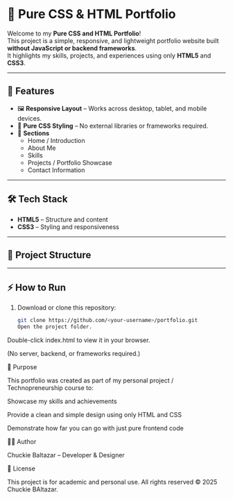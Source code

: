 # 🎨 Pure CSS & HTML Portfolio

Welcome to my **Pure CSS and HTML Portfolio**!  
This project is a simple, responsive, and lightweight portfolio website built **without JavaScript or backend frameworks**.  
It highlights my skills, projects, and experiences using only **HTML5** and **CSS3**.  

---

## 🚀 Features

- 🖼️ **Responsive Layout** – Works across desktop, tablet, and mobile devices.  
- 🎨 **Pure CSS Styling** – No external libraries or frameworks required.  
- 📌 **Sections**  
  - Home / Introduction  
  - About Me  
  - Skills  
  - Projects / Portfolio Showcase  
  - Contact Information  

---

## 🛠️ Tech Stack

- **HTML5** – Structure and content  
- **CSS3** – Styling and responsiveness  

---

## 📂 Project Structure


---

## ⚡ How to Run

1. Download or clone this repository:  
   ```sh
   git clone https://github.com/<your-username>/portfolio.git
   Open the project folder.

Double-click index.html to view it in your browser.

(No server, backend, or frameworks required.)

🎯 Purpose

This portfolio was created as part of my personal project / Technopreneurship course to:

Showcase my skills and achievements

Provide a clean and simple design using only HTML and CSS

Demonstrate how far you can go with just pure frontend code

👨‍💻 Author

Chuckie Baltazar – Developer & Designer

📜 License

This project is for academic and personal use.
All rights reserved © 2025 Chuckie BAltazar.
